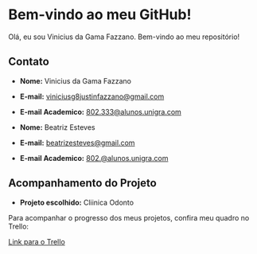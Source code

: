 # Bem-vindo ao meu GitHub!

Olá, eu sou Vinicius da Gama Fazzano. Bem-vindo ao meu repositório!

## Contato

- **Nome:** Vinicius da Gama Fazzano
- **E-mail:** viniciusg8justinfazzano@gmail.com
- **E-mail Academico:** 802.333@alunos.unigra.com

- **Nome:** Beatriz Esteves
- **E-mail:** beatrizesteves@gmail.com
- **E-mail Academico:** 802.@alunos.unigra.com

## Acompanhamento do Projeto

- **Projeto escolhido:** Cliinica Odonto

Para acompanhar o progresso dos meus projetos, confira meu quadro no Trello:

[Link para o Trello](https://trello.com/b/A6D0rQHE/trabalho-andre)

